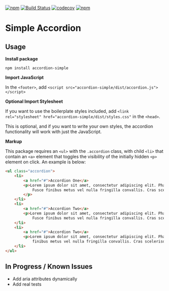 [![npm](https://img.shields.io/npm/v/accordion-simple)](https://www.npmjs.com/package/accordion-simple)
[![Build Status](https://travis-ci.com/jaredforth/accordion-simple.svg?token=mH2pScYxqRkBEzpBQAu6&branch=master)](https://travis-ci.com/jaredforth/accordion-simple)
[![codecov](https://codecov.io/gh/jaredforth/accordion/branch/master/graph/badge.svg?token=SAKX0TVPH9)](https://codecov.io/gh/jaredforth/accordion)
[![npm](https://img.shields.io/npm/dm/accordion-simple)](https://www.npmjs.com/package/accordion-simple)

# Simple Accordion 

## Usage

**Install package**

`npm install accordion-simple`

**Import JavaScript**

In the `<footer>`, add `<script src="accordion-simple/dist/accordion.js"></script>`

**Optional Import Stylesheet**

If you want to use the boilerplate styles included, add `<link rel="stylesheet" href="accordion-simple/dist/styles.css"` in the `<head>`. 

This is optional, and if you want to write your own styles, the accordion functionality will work with just the JavaScript.

**Markup**

This package requires an `<ul>` with the `.accordion` class, with child `<li>` that contain an `<a>` element that toggles the visibility of the initially hidden `<p>` element on click. An example is below: 

```html
<ul class="accordion">
    <li>
        <a href="#">Accordion One</a>
        <p>Lorem ipsum dolor sit amet, consectetur adipiscing elit. Phasellus pretium eros non venenatis iaculis.
            Fusce finibus metus vel nulla fringilla convallis. Cras scelerisque pulvinar nisi. Vivamus id nibh magna
        </p>
    </li>
    <li>
        <a href="#">Accordion Two</a>
        <p>Lorem ipsum dolor sit amet, consectetur adipiscing elit. Phasellus pretium eros non venenatis iaculis.
            Fusce finibus metus vel nulla fringilla convallis. Cras scelerisque pulvinar nisi. Vivamus id nibh magna</p>
    </li>
    <li>
        <a href="#">Accordion Two</a>
        <p>Lorem ipsum dolor sit amet, consectetur adipiscing elit. Phasellus pretium eros non venenatis iaculis. Fusce
            finibus metus vel nulla fringilla convallis. Cras scelerisque pulvinar nisi. Vivamus id nibh magna</p>
    </li>
</ul>
```

## In Progress / Known Issues
 
- Add aria attributes dynamically
- Add real tests
